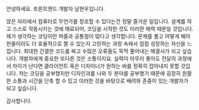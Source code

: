 안녕하세요. 프론트엔드 개발자 남현우입니다.

앉은 자리에서 컴퓨터로 무언가를 창조할 수 있다는건 정말 즐거운 일입니다. 설계를 하고 스스로 작동시키는 것에 매료되어, 코딩을 시작한 것도 이러한 매력 때문일 것입니다. 제가 생각하는 코딩이란 퍼즐과 공통점이 많다고 생각합니다. 문제를 풀고 어떻게 해야 한줄이라도 더 효율적으로 짤 수 있는지 고민하는 과정 속에서 점점 성장하는 자신을 느낍니다. 최대한 간결한 코드를 짜고 수많은 오류들도 뚝딱 풀어내는 해결사가 되고 싶습니다.
개발자에게 중요한 또다른 것은 소통이지요. 실력이 아무리 좋아도 전달의 과정에서 차이가 난다면 클라이언트 혹은 디자이너가 원하는 바를 정확히 잡아내지 못할 것입니다. 저는 코딩을 공부했지만 디자인과를 나와 두 분야를 공부했기 때문에 굉장히 원활한 소통과 시간을 단축 할 수 있고 이러한 것을 바탕으로 배려와 존중이 있는 개발자가 되고 싶습니다.

감사합니다.
